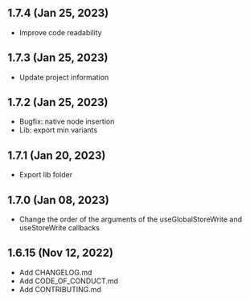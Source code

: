 ## 1.7.4 (Jan 25, 2023)

- Improve code readability

## 1.7.3 (Jan 25, 2023)

- Update project information

## 1.7.2 (Jan 25, 2023)

- Bugfix: native node insertion
- Lib: export min variants

## 1.7.1 (Jan 20, 2023)

- Export lib folder

## 1.7.0 (Jan 08, 2023)

- Change the order of the arguments of the useGlobalStoreWrite and useStoreWrite callbacks

## 1.6.15 (Nov 12, 2022)

- Add CHANGELOG.md
- Add CODE_OF_CONDUCT.md
- Add CONTRIBUTING.md
